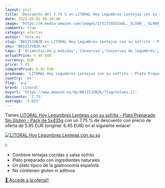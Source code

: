 ```yaml
---
layout: post
title: 'Descuento del 7.75 % en LITORAL Hoy Legumbres Lentejas con su so'
date: 2021-09-02 06:30:40
image: 'https://m.media-amazon.com/images/I/51TCOIGlm8L._SL500_._SL400_.jpg'
comments: true
category: ofertas
author: 'tole.es'
slug: 'B01I5JVBZK-es LITORAL Hoy Legumbres Lentejas con su sofrito - Plato...'
sku: 'B01I5JVBZK-es'
tags: [ 'Alimentación y bebidas','Conservas','Conservas de legumbres','Conservas de lentejas','gluten','legumbres','lentejas','litoral','plato','preparado','sin', ]
actualPrice: 5.95 EUR
currency: EUR
price: 5.95
comparePrice: 6.45 EUR
prodname: 'LITORAL Hoy Legumbres Lentejas con su sofrito - Plato Preparado Sin Gluten - Pack de 5x435g'
country: 'es'
flag: '🇪🇸'
brand: 'Litoral'
buyurl: 'https://www.amazon.es/dp/B01I5JVBZK/?tag=tolees-21'
descuento: '7.75'
average: '5.625'
---
```


Tienes [LITORAL Hoy Legumbres Lentejas con su sofrito - Plato Preparado Sin Gluten - Pack de 5x435g](https://www.amazon.es/dp/B01I5JVBZK/?tag=tolees-21) con un 7.75 % de descuento con precio de oferta de 5.95 EUR (original: 6.45 EUR) en el siguiente enlace!

[![LITORAL Hoy Legumbres Lentejas con su so](https://m.media-amazon.com/images/I/51TCOIGlm8L._SL500_._SL400_.jpg)](https://www.amazon.es/dp/B01I5JVBZK/?tag=tolees-21)

ℹ️:

- Contiene lentejas cocidas y salsa sofrito
- Plato preparado con ingredientes naturales
- Un plato típico de la gastronomía española
- No contienen gluten ni aditivos

[🛒 Accede a la oferta!!](https://www.amazon.es/dp/B01I5JVBZK/?tag=tolees-21)
